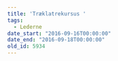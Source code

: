 ```yaml
---
title: 'Træklatrekursus '
tags:
  - Lederne
date_start: "2016-09-16T00:00:00"
date_end: "2016-09-18T00:00:00"
old_id: 5934
---
```

